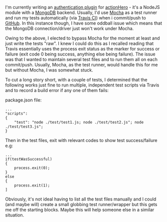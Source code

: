I'm currently writing an [authentication plugin](https://github.com/neilstuartcraig/TDPAHAuthPlugin) for [actionHero](http://actionherojs.com/) - it's a NodeJS module with a [MongoDB](http://www.mongodb.org/) backend. Usually, I'd use [Mocha](http://visionmedia.github.io/mocha/) as a test runner and run my tests automatically (via [Travis CI](https://travis-ci.org)) when i commit/push to [GitHub](https://github.com/). In this instance though, I have some oddball issue which means that the MongoDB connection/driver just won't work under Mocha.

Owing to the above, I elected to bypass Mocha for the moment at least and just write the tests "raw". I knew I could do this as I recalled reading that Travis essentially uses the process exit status as the marker for success or failure (exit code 0 being success, anything else being failure). The issue was that I wanted to maintain several test files and to run them all on each commit/push. Usually, Mocha, as the test runner, would handle this for me but without Mocha, I was somewhat stuck.

To cut a long story short, with a couple of tests, I determined that the following works just fine to run multiple, independent test scripts via Travis and to record a build error if any one of them fails:

package.json file:
```
...
"scripts":
{
    "test": "node ./test/test1.js; node ./test/test2.js"; node ./test/test3.js";
}
```

Then in the test files, exit with relevant codes to show test success/failure e.g:

```
...
if(testWasSuccessful)
{
	process.exit(0);
}
else
{
	process.exit(1);
]
```

Obviously, it's not ideal having to list all the test files manually and I could (and maybe will) create a small globbing test runner/wrapper but this gets me off the starting blocks. Maybe this will help someone else in a similar situation.